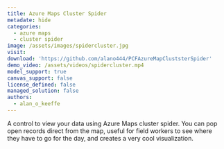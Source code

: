 ```yaml
---
title: Azure Maps Cluster Spider
metadate: hide
categories:
  - azure maps
  - cluster spider
image: /assets/images/spidercluster.jpg
visit: 
download: 'https://github.com/alano444/PCFAzureMapCluststerSpider'
demo_video: /assets/videos/spidercluster.mp4
model_support: true
canvas_support: false
license_defined: false
managed_solution: false
authors:
  - alan_o_keeffe
---
```

A control to view your data using Azure Maps cluster spider. You can pop open records direct from the map, useful for field workers to see where they have to go for the day, and creates a very cool visualization.

